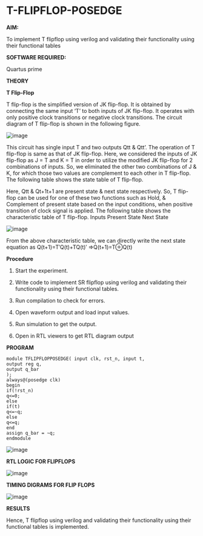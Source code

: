 # T-FLIPFLOP-POSEDGE

**AIM:**

To implement  T flipflop using verilog and validating their functionality using their functional tables

**SOFTWARE REQUIRED:**

Quartus prime

**THEORY**

**T Flip-Flop**

T flip-flop is the simplified version of JK flip-flop. It is obtained by connecting the same input ‘T’ to both inputs of JK flip-flop. It operates with only positive clock transitions or negative clock transitions. The circuit diagram of T flip-flop is shown in the following figure.

![image](https://github.com/naavaneetha/T-FLIPFLOP-POSEDGE/assets/154305477/458a68fe-2d08-4a9d-ac4f-7ae0480ce0bd)

 
This circuit has single input T and two outputs Qtt & Qtt’. The operation of T flip-flop is same as that of JK flip-flop. Here, we considered the inputs of JK flip-flop as J = T and K = T in order to utilize the modified JK flip-flop for 2 combinations of inputs. So, we eliminated the other two combinations of J & K, for which those two values are complement to each other in T flip-flop. The following table shows the state table of T flip-flop.

Here, Qtt & Qt+1t+1 are present state & next state respectively. So, T flip-flop can be used for one of these two functions such as Hold, & Complement of present state based on the input conditions, when positive transition of clock signal is applied. The following table shows the characteristic table of T flip-flop. Inputs Present State Next State

![image](https://github.com/naavaneetha/T-FLIPFLOP-POSEDGE/assets/154305477/cdd7fb32-539f-4b66-bb8d-f305a153c886)

 
From the above characteristic table, we can directly write the next state equation as Q(t+1)=T′Q(t)+TQ(t)′ ⇒Q(t+1)=T⊕Q(t)

**Procedure**

1. Start the experiment.

2. Write code to implement SR flipflop using verilog and validating their functionality using their functional tables.

3. Run compilation to check for errors.

4. Open waveform output and load input values.

5. Run simulation to get the output.

6. Open in RTL viewers to get RTL diagram output 

**PROGRAM**

```
module TFLIPFLOPPOSEDGE( input clk, rst_n, input t,
output reg q,
output q_bar
);
always@(posedge clk) 
begin 
if(!rst_n)
q<=0;
else
if(t)
q<=~q;
else
q<=q;
end
assign q_bar = ~q;
endmodule

```

![image](https://github.com/Hashwatha/T-FLIPFLOP-POSEDGE/assets/150231431/9ade3ec7-40dc-4acf-ac7c-d5252e24feb8)

**RTL LOGIC FOR FLIPFLOPS**

![image](https://github.com/Hashwatha/T-FLIPFLOP-POSEDGE/assets/150231431/d8fd27cd-72ca-4fda-95fe-b6b4d28942e7)

**TIMING DIGRAMS FOR FLIP FLOPS**

![image](https://github.com/Hashwatha/T-FLIPFLOP-POSEDGE/assets/150231431/fdaadbde-54aa-4ef3-99fc-4c55a9739c6e)

**RESULTS**

Hence, T flipflop using verilog and validating their functionality using their functional tables is implemented.

